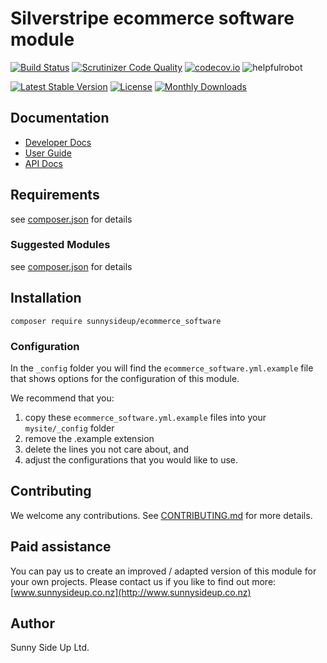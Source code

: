 # Silverstripe ecommerce software module
[![Build Status](https://travis-ci.org/sunnysideup/silverstripe-ecommerce_software.svg?branch=master)](https://travis-ci.org/sunnysideup/silverstripe-ecommerce_software)
[![Scrutinizer Code Quality](https://scrutinizer-ci.com/g/sunnysideup/silverstripe-ecommerce_software/badges/quality-score.png?b=master)](https://scrutinizer-ci.com/g/sunnysideup/silverstripe-ecommerce_software/?branch=master)
[![codecov.io](https://codecov.io/github/sunnysideup/silverstripe-ecommerce_software/coverage.svg?branch=master)](https://codecov.io/github/sunnysideup/silverstripe-ecommerce_software?branch=master)
![helpfulrobot](https://helpfulrobot.io/sunnysideup/ecommerce_software/badge)

[![Latest Stable Version](https://poser.pugx.org/sunnysideup/ecommerce_software/version)](https://packagist.org/packages/sunnysideup/ecommerce_software)
[![License](https://poser.pugx.org/sunnysideup/ecommerce_software/license)](https://packagist.org/packages/sunnysideup/ecommerce_software)
[![Monthly Downloads](https://poser.pugx.org/sunnysideup/ecommerce_software/d/monthly)](https://packagist.org/packages/sunnysideup/ecommerce_software)


## Documentation



 * [Developer Docs](docs/en/INDEX.md)
 * [User Guide](docs/en/userguide.md)
 * [API Docs](http://docs.ssmods.com/sunnysideup/ecommerce_software/classes.xhtml)

## Requirements



see [composer.json](composer.json) for details

### Suggested Modules



see [composer.json](composer.json) for details


## Installation


```
composer require sunnysideup/ecommerce_software
```

### Configuration



In the `_config` folder you will find the `ecommerce_software.yml.example`
file that shows options for the configuration of this module.

We recommend that you:

  1. copy these `ecommerce_software.yml.example` files into your
`mysite/_config` folder
  2. remove the .example extension
  3. delete the lines you not care about, and
  4. adjust the configurations that you would like to use.


## Contributing



We welcome any contributions. See [CONTRIBUTING.md](CONTRIBUTING.md) for more details.

## Paid assistance



You can pay us to create an improved / adapted version of this module for your own projects.  Please contact us if you like to find out more: [www.sunnysideup.co.nz](http://www.sunnysideup.co.nz)

## Author



Sunny Side Up Ltd.
